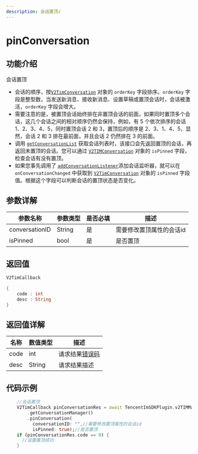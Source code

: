```yaml
---
description: 会话置顶√
---
```


# pinConversation

## 功能介绍

会话置顶

* 会话的顺序，按[`V2TimConversation`](../guan-jian-lei/message/v2timconversation.md) 对象的 `orderKey` 字段排序。`orderKey` 字段是整型数，当发送新消息、接收新消息、设置草稿或置顶会话时，会话被激活，`orderKey` 字段会增大。
* 需要注意的是，被置顶会话始终排在非置顶会话的前面，如果同时置顶多个会话，这几个会话之间的相对顺序仍然会保持，例如，有 5 个依次排序的会话 1、2、3、4、5，同时置顶会话 2 和 3，置顶后的顺序是 2、3、1、4、5，显然，会话 2 和 3 排在最前面，并且会话 2 仍然排在 3 的前面。
* 调用 [`getConversationList`](getconversationlist.md) 获取会话列表时，该接口会先返回置顶的会话，再返回未置顶的会话。您可以通过 [`V2TIMConversation`](../guan-jian-lei/message/v2timconversation.md) 对象的 `isPinned` 字段，检查会话有没有置顶。
* 如果您事先调用了 [`addConversationListener`](addconversationlistener.md)添加会话监听器，就可以在 `onConversationChanged` 中获取到 [`V2TimConversation`](../guan-jian-lei/message/v2timconversation.md) 对象的 `isPinned` 字段值。根据这个字段可以判断会话的置顶状态是否变化。

## 参数详解

| 参数名称           | 参数类型   | 是否必填 | 描述            |
| -------------- | ------ | ---- | ------------- |
| conversationID | String | 是    | 需要修改置顶属性的会话id |
| isPinned       | bool   | 是    | 是否置顶          |

## 返回值

```dart
V2TimCallback

{
    code : int
    desc : String
}
```

## 返回值详解

| 名称   | 数值类型   | 描述                                                             |
| ---- | ------ | -------------------------------------------------------------- |
| code | int    | 请求结果[错误码](https://cloud.tencent.com/document/product/269/1671) |
| desc | String | 请求结果描述                                                         |

## 代码示例

```dart
    //会话置顶
    V2TimCallback pinConversationRes = await TencentImSDKPlugin.v2TIMManager
        .getConversationManager()
        .pinConversation(
          conversationID: "",//需要修改置顶属性的会话id
          isPinned: true);//是否置顶
    if (pinConversationRes.code == 0) {
      //设置置顶成功
    }
```
